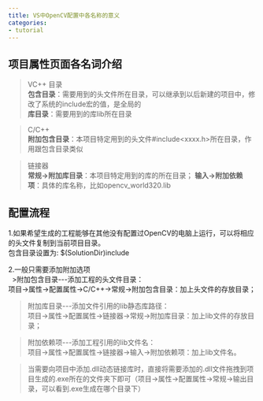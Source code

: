 ```yaml
---
title: VS中OpenCV配置中各名称的意义
categories: 
- tutorial
---
```


## 项目属性页面各名词介绍
> VC++ 目录  
**包含目录**：需要用到的头文件所在目录，可以继承到以后新建的项目中，修改了系统的include宏的值，是全局的  
**库目录**：需要用到的库lib所在目录

> C/C++  
**附加包含目录**：本项目特定用到的头文件#include<xxxx.h>所在目录，作用跟包含目录类似

> 链接器  
**常规->附加库目录**：本项目特定用到的库的所在目录；
**输入->附加依赖项**：具体的库名称，比如opencv_world320.lib

## 配置流程
1.如果希望生成的工程能够在其他没有配置过OpenCV的电脑上运行，可以将相应的头文件复制到当前项目目录。  
包含目录设置为: $(SolutionDir)include

2.一般只需要添加附加选项  
   >附加包含目录---添加工程的头文件目录：  
      项目->属性->配置属性->C/C++->常规->附加包含目录：加上头文件的存放目录； 
      
   >附加库目录---添加文件引用的lib静态库路径：  
      项目->属性->配置属性->链接器->常规->附加库目录：加上lib文件的存放目录；  
      
   >附加依赖项---添加工程引用的lib文件名：  
      项目->属性->配置属性->链接器->输入->附加依赖项：加上lib文件名。 
      
   >当需要向项目中添加.dll动态链接库时，直接将需要添加的.dll文件拖拽到项目生成的.exe所在的文件夹下即可（项目->属性->配置属性->常规->输出目录，可以看到.exe生成在哪个目录下）
